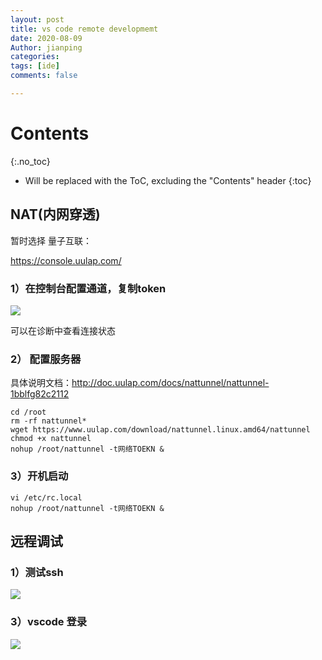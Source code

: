 ```yaml
---
layout: post
title: vs code remote developmemt
date: 2020-08-09
Author: jianping
categories: 
tags: [ide]
comments: false

---
```


# Contents

{:.no_toc}

* Will be replaced with the ToC, excluding the "Contents" header
{:toc}




## NAT(内网穿透)



暂时选择  量子互联：

https://console.uulap.com/

###  1）在控制台配置通道，复制token

![](https://pic.imgdb.cn/item/611096155132923bf83a43f8.jpg)

可以在诊断中查看连接状态

### 2） 配置服务器

具体说明文档：http://doc.uulap.com/docs/nattunnel/nattunnel-1bblfg82c2112

```shell
cd /root
rm -rf nattunnel*
wget https://www.uulap.com/download/nattunnel.linux.amd64/nattunnel
chmod +x nattunnel
nohup /root/nattunnel -t网络TOEKN &
```

### 3）开机启动

```shell
vi /etc/rc.local 
nohup /root/nattunnel -t网络TOEKN &
```

## 远程调试

### 1）测试ssh

![](https://pic.imgdb.cn/item/611097d25132923bf83e62b3.jpg)

### 3）vscode 登录

![](https://pic.imgdb.cn/item/611098315132923bf83f39c4.jpg)

